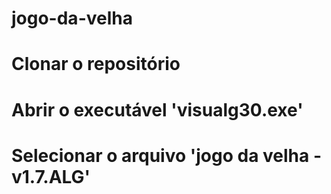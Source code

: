 # jogo-da-velha

# Clonar o repositório

# Abrir o executável 'visualg30.exe'

# Selecionar o arquivo 'jogo da velha - v1.7.ALG'